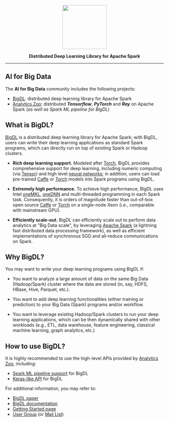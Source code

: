 <div align="center">

<p align="center"> <img src="https://github.com/bigdl-project/bigdl-project.github.io/blob/master/img/bigdl-logo-bw.jpg" height="140px"><br></p>

**Distributed Deep Learning Library for Apache Spark**

</div>

--------
## AI for Big Data

The **AI for Big Data** community includes the following projects:

* [BigDL](#what-is-bigdl): distributed deep learning library for Apache Spark
* [Analytics Zoo](https://github.com/intel-analytics/analytics-zoo): distributed ***Tensorflow***, ***PyTorch*** and ***Ray*** on Apache Spark (*as well as Spark ML pipeline for BigDL*)

## What is BigDL?
[BigDL](https://arxiv.org/abs/1804.05839) is a distributed deep learning library for Apache Spark; with BigDL, users can write their deep learning applications as standard Spark programs, which can directly run on top of existing Spark or Hadoop clusters.
* **Rich deep learning support.** Modeled after [Torch](http://torch.ch/), BigDL provides comprehensive support for deep learning, including numeric computing (via [Tensor](https://github.com/intel-analytics/BigDL/tree/master/spark/dl/src/main/scala/com/intel/analytics/bigdl/tensor)) and high level [neural networks](https://github.com/intel-analytics/BigDL/tree/master/spark/dl/src/main/scala/com/intel/analytics/bigdl/nn); in addition, users can load pre-trained [Caffe](http://caffe.berkeleyvision.org/) or [Torch](http://torch.ch/) models into Spark programs using BigDL.

* **Extremely high performance.** To achieve high performance, BigDL uses Intel [oneMKL](https://software.intel.com/content/www/us/en/develop/tools/oneapi/components/onemkl.html), [oneDNN](https://software.intel.com/content/www/us/en/develop/tools/oneapi/components/onednn.html) and multi-threaded programming in each Spark task. Consequently, it is orders of magnitude faster than out-of-box open source [Caffe](http://caffe.berkeleyvision.org/) or [Torch](http://torch.ch/) on a single-node Xeon (i.e., comparable with mainstream GPU).

* **Efficiently scale-out.** BigDL can efficiently scale out to perform data analytics at "Big Data scale", by leveraging [Apache Spark](http://spark.apache.org/) (a lightning fast distributed data processing framework), as well as efficient implementations of synchronous SGD and all-reduce communications on Spark. 

## Why BigDL?
You may want to write your deep learning programs using BigDL if:
* You want to analyze a large amount of data on the same Big Data (Hadoop/Spark) cluster where the data are stored (in, say, HDFS, HBase, Hive, Parquet, etc.).

* You want to add deep learning functionalities (either training or prediction) to your Big Data (Spark) programs and/or workflow.

* You want to leverage existing Hadoop/Spark clusters to run your deep learning applications, which can be then dynamically shared with other workloads (e.g., ETL, data warehouse, feature engineering, classical machine learning, graph analytics, etc.)

## How to use BigDL?
It is highly recommended to use the high-level APIs provided by [Analytics Zoo](https://github.com/intel-analytics/), including:
*  [Spark ML pipeline support](https://analytics-zoo.readthedocs.io/en/latest/doc/UseCase/nnframes.html) for BigDL
* [Keras-like API](https://analytics-zoo.readthedocs.io/en/latest/doc/UseCase/keras-api.html) for BigDL

For additional information, you may refer to:
* [BigDL paper](https://arxiv.org/abs/1804.05839)
* [BigDL documentation](https://bigdl-project.github.io/)
* [Getting Started page](https://bigdl-project.github.io/master/#getting-started/)
* [User Group](https://groups.google.com/forum/#!forum/bigdl-user-group) (or [Mail List](mailto:bigdl-user-group+subscribe@googlegroups.com))

